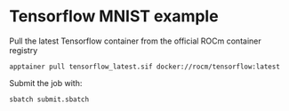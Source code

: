 # Tensorflow MNIST example

Pull the latest Tensorflow container from the official ROCm container registry
```
apptainer pull tensorflow_latest.sif docker://rocm/tensorflow:latest
```

Submit the job with:
```
sbatch submit.sbatch
```
